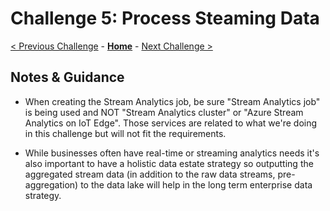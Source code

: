 # Challenge 5: Process Steaming Data

[< Previous Challenge](./Challenge-04.md) - **[Home](README.md)** - [Next Challenge >](./Challenge-06.md)


## Notes & Guidance
  - When creating the Stream Analytics job, be sure "Stream Analytics job" is being used and NOT "Stream Analytics cluster" or "Azure Stream Analytics on IoT Edge". Those services are related to what we're doing in this challenge but will not fit the requirements.

  - While businesses often have real-time or streaming analytics needs it's also important to have a holistic data estate strategy so outputting the aggregated stream data (in addition to the raw data streams, pre-aggregation) to the data lake will help in the long term enterprise data strategy.
